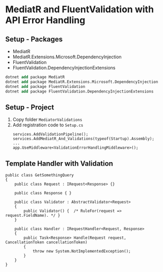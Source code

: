 ﻿# MediatR and FluentValidation with API Error Handling

## Setup - Packages

- MediatR
- MediatR.Extensions.Microsoft.DependencyInjection
- FluentValidation
- FluentValidation.DependencyInjectionExtensions

```ps
dotnet add package MediatR
dotnet add package MediatR.Extensions.Microsoft.DependencyInjection
dotnet add package FluentValidation
dotnet add package FluentValidation.DependencyInjectionExtensions
```

## Setup - Project

1. Copy folder `MediatorValidations`
2. Add registration code to `Setup.cs`
   ```
   services.AddValidationPipeline();
   services.AddMediatR_And_Validations(typeof(Startup).Assembly);
   ...
   app.UseMiddleware<ValidationErrorHandlingMiddleware>();
   ```
   
## Template Handler with Validation

```
public class GetSomethingQuery
{
    public class Request : IRequest<Response> {}
    
    public class Response { }

    public class Validator : AbstractValidator<Request>
    {
        public Validator() {  /* RuleFor(request => request.FieldName). */ }
    }

    public class Handler : IRequestHandler<Request, Response>
    {
        public Task<Response> Handle(Request request, CancellationToken cancellationToken)
        {
            throw new System.NotImplementedException();
        }
    }
}
```